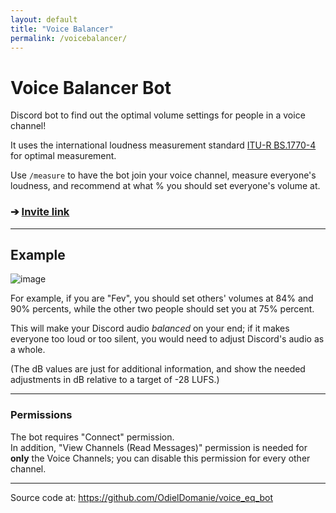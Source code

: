 ```yaml
---
layout: default
title: "Voice Balancer"
permalink: /voicebalancer/
---
```


# Voice Balancer Bot

Discord bot to find out the optimal volume settings for people in a voice channel!

It uses the international loudness measurement standard [ITU-R BS.1770-4](https://www.itu.int/dms_pubrec/itu-r/rec/bs/R-REC-BS.1770-4-201510-I!!PDF-E.pdf) for optimal measurement.

Use `/measure` to have the bot join your voice channel, measure everyone's loudness, and recommend at what % you should set everyone's volume at.

### ➔ [Invite link](https://discord.com/api/oauth2/authorize?client_id=949624987629813780&permissions=1049600&scope=bot%20applications.commands)



---

## Example

![image](https://user-images.githubusercontent.com/76059582/184538958-a4a4b86c-2acc-48c8-b936-67a0199d76f4.png)

For example, if you are "Fev", you should set others' volumes at 84% and 90% percents, while the other two people should set you at 75% percent.

This will make your Discord audio _balanced_ on your end; if it makes everyone too loud or too silent, you would need to adjust Discord's audio as a whole.

(The dB values are just for additional information, and show the needed adjustments in dB relative to a target of -28 LUFS.)

---

### Permissions
The bot requires "Connect" permission.  
In addition, "View Channels (Read Messages)" permission is needed for **only** the Voice Channels; you can disable this permission for every other channel.

---

Source code at: https://github.com/OdielDomanie/voice_eq_bot
